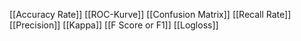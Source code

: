 [[Accuracy Rate]]
[[ROC-Kurve]]
[[Confusion Matrix]]
[[Recall Rate]]
[[Precision]]
[[Kappa]]
[[F Score or F1]]
[[Logloss]]